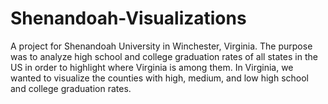 # Shenandoah-Visualizations

A project for Shenandoah University in Winchester, Virginia. The purpose was to analyze high school and college graduation rates of all states in the US in order to
highlight where Virginia is among them. In Virginia, we wanted to visualize the counties with high, medium, and low high school and college graduation rates. 

